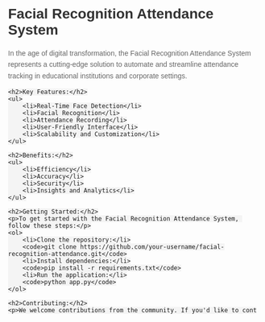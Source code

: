 <!DOCTYPE html>
<html lang="en">
<head>
    <meta charset="UTF-8">
    <meta name="viewport" content="width=device-width, initial-scale=1.0">
    <title>Facial Recognition Attendance System</title>
    <style>
        body {
            font-family: Arial, sans-serif;
            margin: 20px;
            padding: 20px;
        }
        h1 {
            color: #333;
        }
        p {
            color: #666;
            line-height: 1.6;
        }
        code {
            background-color: #f4f4f4;
            padding: 5px;
            border-radius: 3px;
        }
    </style>
</head>
<body>
    <h1>Facial Recognition Attendance System</h1>
    <p>In the age of digital transformation, the Facial Recognition Attendance System represents a cutting-edge solution to automate and streamline attendance tracking in educational institutions and corporate settings.</p>

    <h2>Key Features:</h2>
    <ul>
        <li>Real-Time Face Detection</li>
        <li>Facial Recognition</li>
        <li>Attendance Recording</li>
        <li>User-Friendly Interface</li>
        <li>Scalability and Customization</li>
    </ul>

    <h2>Benefits:</h2>
    <ul>
        <li>Efficiency</li>
        <li>Accuracy</li>
        <li>Security</li>
        <li>Insights and Analytics</li>
    </ul>

    <h2>Getting Started:</h2>
    <p>To get started with the Facial Recognition Attendance System, follow these steps:</p>
    <ol>
        <li>Clone the repository:</li>
        <code>git clone https://github.com/your-username/facial-recognition-attendance.git</code>
        <li>Install dependencies:</li>
        <code>pip install -r requirements.txt</code>
        <li>Run the application:</li>
        <code>python app.py</code>
    </ol>

    <h2>Contributing:</h2>
    <p>We welcome contributions from the community. If you'd like to cont
